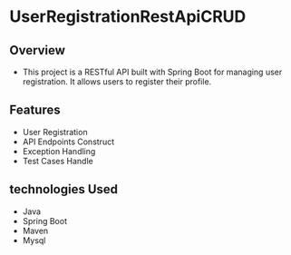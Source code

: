 # UserRegistrationRestApiCRUD

<h2>Overview</h2>
<ul>
  <li>This project is a RESTful API built with Spring Boot for managing user registration. It allows users to register their profile.</li>
</ul>

<h2>Features</h2>
<ul>
  <li>User Registration</li>
  <li>API Endpoints Construct</li>
  <li>Exception Handling</li>
  <li>Test Cases Handle</li>
</ul>

<h2>technologies Used</h2>
<ul>
  <li>Java</li>
  <li>Spring Boot</li>
  <li>Maven</li>
  <li>Mysql</li>
</ul>
